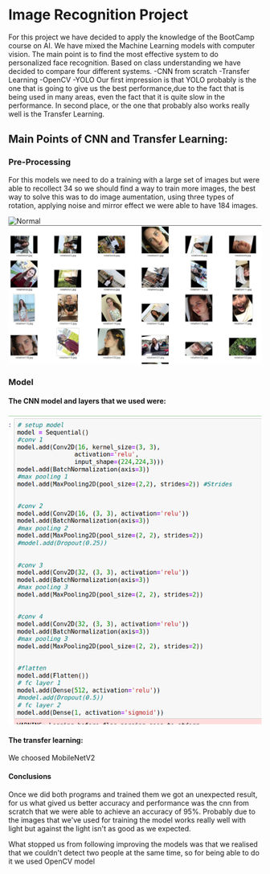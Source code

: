# Image Recognition Project
For this project we have decided to apply the knowledge of the BootCamp course on AI. We have mixed the Machine Learning models with computer vision. 
The main point is to find the most effective system to do personalized face recognition. Based on class understanding we have decided to compare four different systems.
  -CNN from scratch
  -Transfer Learning
  -OpenCV
  -YOLO
Our first impression is that YOLO probably is the one that is going to give us the best performance,due to the fact that is being used in many areas, even the fact that it is quite slow in the performance. In second place, or the one that probably also works really well is the Transfer Learning.

## Main Points of CNN and Transfer Learning:
### Pre-Processing
For this models we need to do a training with a large set of images but were able to recollect 34 so we should find a way to train more images, the best way to solve this was to do image aumentation, using three types of rotation, applying noise and mirror effect we were able to have 184 images.

![Normal]("img_readme/normal.png")
![Edited](img_readme/edited.png)

### Model
#### The CNN model and layers that we used were:
![Edited](img_readme/cnn_model.png)
#### The transfer learning:
We choosed MobileNetV2

#### Conclusions
Once we did both programs and trained them we got an unexpected result, for us what gived us better accuracy and performance was the cnn from scratch that we were able to achieve an accuracy of 95%. Probably due to the images that we've used for training the model works really well with light but against the light isn't as good as we expected.

What stopped us from following improving the models was that we realised that we couldn't detect two people at the same time, so for being able to do it we used OpenCV model

